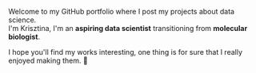 Welcome to my GitHub portfolio where I post my projects about data science.  
I'm Krisztina, I'm an **aspiring data scientist** transitioning from **molecular biologist**.  

I hope you'll find my works interesting, one thing is for sure that I really enjoyed making them. :slightly_smiling_face:

<!---
DTKriszta/DTKriszta is a ✨ special ✨ repository because its `README.md` (this file) appears on your GitHub profile.
You can click the Preview link to take a look at your changes.
--->

